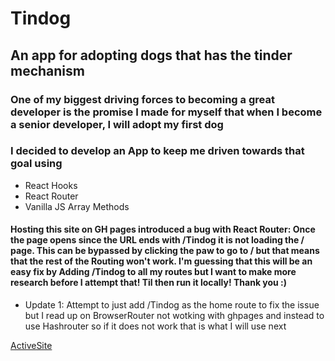 # Tindog

## An app for adopting dogs that has the tinder mechanism

### One of my biggest driving forces to becoming a great developer is the promise I made for myself that when I become a senior developer, I will adopt my first dog

### I decided to develop an App to keep me driven towards that goal using

- React Hooks
- React Router
- Vanilla JS Array Methods

#### Hosting this site on GH pages introduced a bug with React Router: Once the page opens since the URL ends with /Tindog it is not loading the / page. This can be bypassed by clicking the paw to go to / but that means that the rest of the Routing won't work. I'm guessing that this will be an easy fix by Adding /Tindog to all my routes but I want to make more research before I attempt that! Til then run it locally! Thank you :)

- Update 1: Attempt to just add /Tindog as the home route to fix the issue but I read up on BrowserRouter not wotking with ghpages and instead to use Hashrouter so if it does not work that is what I will use next

[ActiveSite](https://aldoportillo.github.io/Tindog/)
